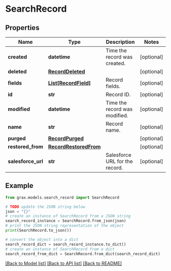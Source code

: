 # SearchRecord


## Properties

Name | Type | Description | Notes
------------ | ------------- | ------------- | -------------
**created** | **datetime** | Time the record was created. | [optional] 
**deleted** | [**RecordDeleted**](RecordDeleted.md) |  | [optional] 
**fields** | [**List[RecordField]**](RecordField.md) | Record fields. | [optional] 
**id** | **str** | Record ID. | [optional] 
**modified** | **datetime** | Time the record was modified. | [optional] 
**name** | **str** | Record name. | [optional] 
**purged** | [**RecordPurged**](RecordPurged.md) |  | [optional] 
**restored_from** | [**RecordRestoredFrom**](RecordRestoredFrom.md) |  | [optional] 
**salesforce_url** | **str** | Salesforce URL for the record. | [optional] 

## Example

```python
from grax.models.search_record import SearchRecord

# TODO update the JSON string below
json = "{}"
# create an instance of SearchRecord from a JSON string
search_record_instance = SearchRecord.from_json(json)
# print the JSON string representation of the object
print(SearchRecord.to_json())

# convert the object into a dict
search_record_dict = search_record_instance.to_dict()
# create an instance of SearchRecord from a dict
search_record_from_dict = SearchRecord.from_dict(search_record_dict)
```
[[Back to Model list]](../README.md#documentation-for-models) [[Back to API list]](../README.md#documentation-for-api-endpoints) [[Back to README]](../README.md)


